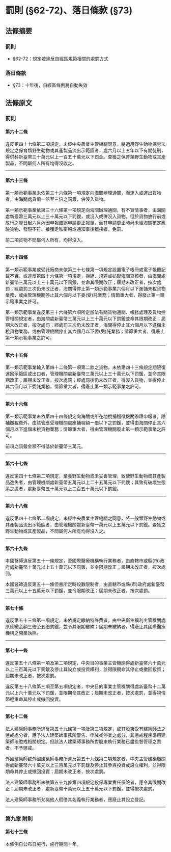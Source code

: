 # 罰則 (§62-72)、落日條款 (§73)

## 法條摘要

### 罰則

* §62-72：規定若違反自經區規範相關的處罰方式

### 落日條款

* §73：十年後，自經區條例將自動失效

## 法條原文

### 罰則

#### 第六十二條

違反第四十七條第二項規定，未經中央農業主管機關同意，將適用野生動物保育法規定之保育類野生動物或其產製品流出示範區者，處六月以上五年以下有期徒刑，得併科新臺幣三十萬元以上一百五十萬元以下罰金。查獲之保育類野生動物或其產製品，不問屬何人所有均得沒收之。---#### 第六十三條
第一類示範事業未依第三十六條第一項規定向海關辦理通關，而運入或運出貨物者，由海關處貨價一倍至三倍之罰鍰，併沒入貨物。第一類示範事業依第三十六條第一項規定向海關辦理通關，有不實情事者，由海關處新臺幣三萬元以上三十萬元以下罰鍰，或沒入或併沒入貨物。但於貨物放行前或放行之翌日起六月內因申報錯誤申請更正報單，而其申請更正時尚未經海關核定應驗貨物、發現不符、接獲走私密報或通知事後稽核者，免罰。前二項貨物不問屬何人所有，均得沒入。---#### 第六十四條
第一類示範事業或受託廠商未依第三十七條第一項規定設置電子帳冊或電子帳冊記載不實，或違反第四十六條第一項規定，拒絕、規避或妨礙海關查核者，由海關處新臺幣三萬元以上三十萬元以下罰鍰，並命其限期改正；屆期未改正者，按次處罰；經處罰三次仍未改正者，海關得停止第一類示範事業六個月以下進儲未稅貨物業務，或由管理機關停止其六個月以下委(受)託業務；情節重大者，得廢止第一類示範事業之許可。第一類示範事業違反第三十六條第六項所定辦法有關貨物通關、帳務處理及貨物控管相關規定者，由海關處新臺幣三萬元以上三十萬元以下罰鍰並命其限期改正；屆期未改正者，按次處罰；經處罰三次仍未改正者，海關得停止其六個月以下進儲未稅貨物業務，或由管理機關停止其六個月以下委(受)託業務；情節重大者，得廢止第一類示範事業之許可。---#### 第六十五條
第一類示範事業輸入第四十二條第一項第二款之貨物，未依第四十三條規定期限復運回示範區或出口者，管理機關處新臺幣三萬元以上三十萬元以下罰鍰，並命其限期改正；屆期未改正者，按次處罰；經處罰後仍未改正者，得沒入貨物，並得停止其六個月以下委託業務，情節重大者，得廢止第一類示範事業之許可。---#### 第六十六條
第一類示範事業未依第四十四條規定向海關或所在地稅捐稽徵機關辦理申報者，除補繳稅費外，由該管應受理機關處應補稅額一倍以下之罰鍰，並得由海關停止其六個月以下進儲未稅貨物業務；情節重大者，得由管理機關廢止第一類示範事業之許可。前項之罰鍰金額不得低於新臺幣三萬元。---#### 第六十七條
違反第四十七條第二項規定，棄養野生動物或未妥善管理，致使野生動物或其產製品逸失者，由管理機關處新臺幣五萬元以上二十五萬元以下罰鍰；其致有破壞生態系之虞者，處新臺幣五十萬元以上二百五十萬元以下罰鍰。---#### 第六十八條
違反第四十七條第二項規定，未經中央農業主管機關之同意，將一般類野生動物或其產製品流出示範區者，由管理機關處新臺幣一萬元以上五萬元以下罰鍰。查獲之野生動物或其產製品，不問屬何人所有均得沒入之。---#### 第六十九條
本國醫師違反第五十一條規定，至國際醫療機構執行業務者，由直轄市或縣(市)政府處新臺幣十萬元以上五十萬元以下罰鍰，並令限期改正；屆期未改正者，按次處罰。本國醫師違反第五十一條但書所定時段數限制者，由直轄市或縣(市)政府處新臺幣三萬元以上十五萬元以下罰鍰，並令限期改正；屆期未改正者，按次處罰。---#### 第七十條
違反第五十三條第一項規定，未依規定繳納特許費者，由中央衛生福利主管機關處原應繳金額三倍至五倍罰鍰，並令其限期繳納；屆期未繳納者，得廢止其國際醫療機構之開業執照。---#### 第七十一條
違反第五十八條第一項及第二項規定，中央目的事業主管機關得處新臺幣六十萬元以上三百萬元以下罰鍰及停止其設立或投資權利，並得限期命其停止或撤回投資；屆期未改正者，按次處罰。違反第五十八條第三項至第五項規定者，中央目的事業主管機關得處新臺幣十二萬元以上六十萬元以下罰鍰，並限期命其改正；屆期未改正者，按次處罰，並得視情節輕重命其停止或撤回投資。---#### 第七十二條
法人建築師事務所違反第五十九條第一項及第三項規定，或其股東受有建築師法之懲戒處分者，應予法人建築師事務所警告、申誡或停業之處分，其懲戒程序準用建築師法懲戒相關規定。但該法人建築師事務所對股東執行業務已盡監督管理之責者，不予懲戒。
外國建築師或外國建築師事務所違反第五十九條第二項規定者，中央主管建築機關得處新臺幣六十萬元以上三百萬元以下罰鍰及停止其參與投資或設立權利，並得限期命其停止或撤回投資；屆期未改正者，按次處罰。
法人建築師事務所未依第五十九條第四項規定投保專業責任保險者，應令其限期改正；屆期未改正者，處新臺幣十萬元以上五十萬元以下罰鍰，並得按次處罰。法人建築師事務所允諾他人假借其名義執行業務者，應廢止其設立登記。

---
### 第九章 附則#### 第七十三條
本條例自公布日施行，施行期間十年。